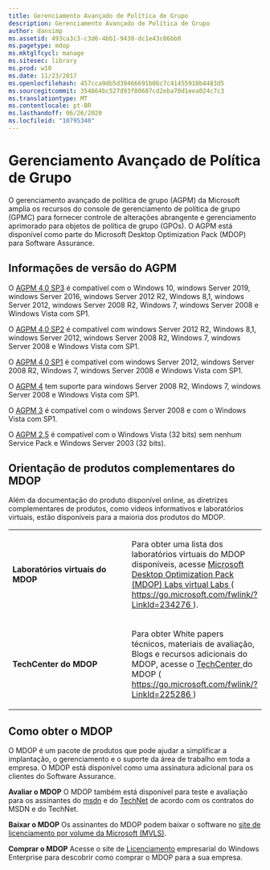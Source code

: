 ```yaml
---
title: Gerenciamento Avançado de Política de Grupo
description: Gerenciamento Avançado de Política de Grupo
author: dansimp
ms.assetid: 493ca3c3-c3d6-4bb1-9430-dc1e43c86bb0
ms.pagetype: mdop
ms.mktglfcycl: manage
ms.sitesec: library
ms.prod: w10
ms.date: 11/23/2017
ms.openlocfilehash: 457cca9db5d39466691b0bc7c41455910b4483d5
ms.sourcegitcommit: 354664bc527d93f80687cd2eba70d1eea024c7c3
ms.translationtype: MT
ms.contentlocale: pt-BR
ms.lasthandoff: 06/26/2020
ms.locfileid: "10795340"
---
```

# Gerenciamento Avançado de Política de Grupo


O gerenciamento avançado de política de grupo (AGPM) da Microsoft amplia os recursos do console de gerenciamento de política de grupo (GPMC) para fornecer controle de alterações abrangente e gerenciamento aprimorado para objetos de política de grupo (GPOs). O AGPM está disponível como parte do Microsoft Desktop Optimization Pack (MDOP) para Software Assurance.

## Informações de versão do AGPM


O [AGPM 4,0 SP3](agpm-40-sp3-navengl.md) é compatível com o Windows 10, windows Server 2019, windows Server 2016, windows Server 2012 R2, Windows 8,1, windows Server 2012, windows Server 2008 R2, Windows 7, windows Server 2008 e Windows Vista com SP1.

O [AGPM 4,0 SP2](agpm-40-sp2-navengl.md) é compatível com windows Server 2012 R2, Windows 8,1, windows Server 2012, windows Server 2008 R2, Windows 7, windows Server 2008 e Windows Vista com SP1.

O [AGPM 4,0 SP1](agpm-40-sp1-navengl.md) é compatível com windows Server 2012, windows Server 2008 R2, Windows 7, windows Server 2008 e Windows Vista com SP1.

O [AGPM 4](agpm-4-navengl.md) tem suporte para windows Server 2008 R2, Windows 7, windows Server 2008 e Windows Vista com SP1.

O [AGPM 3](agpm-3-navengl.md) é compatível com o windows Server 2008 e com o Windows Vista com SP1.

O [AGPM 2,5](agpm-25-navengl.md) é compatível com o Windows Vista (32 bits) sem nenhum Service Pack e Windows Server 2003 (32 bits).

## Orientação de produtos complementares do MDOP


Além da documentação do produto disponível online, as diretrizes complementares de produtos, como vídeos informativos e laboratórios virtuais, estão disponíveis para a maioria dos produtos do MDOP.

<table>
<colgroup>
<col width="50%" />
<col width="50%" />
</colgroup>
<tbody>
<tr class="even">
<td align="left"><p><strong>Laboratórios virtuais do MDOP</strong></p></td>
<td align="left"><p>Para obter uma lista dos laboratórios virtuais do MDOP disponíveis, acesse <a href="https://go.microsoft.com/fwlink/?LinkId=234276" data-raw-source="[Microsoft Desktop Optimization Pack (MDOP) Virtual Labs](https://go.microsoft.com/fwlink/?LinkId=234276)"> Microsoft Desktop Optimization Pack (MDOP) Labs virtual Labs </a> ( <a href="https://go.microsoft.com/fwlink/?LinkId=234276" data-raw-source="https://go.microsoft.com/fwlink/?LinkId=234276"> https://go.microsoft.com/fwlink/?LinkId=234276 </a> ).</p></td>
</tr>
<tr class="odd">
<td align="left"><p><strong>TechCenter do MDOP</strong></p></td>
<td align="left"><p>Para obter White papers técnicos, materiais de avaliação, Blogs e recursos adicionais do MDOP, acesse o <a href="https://go.microsoft.com/fwlink/?LinkId=225286" data-raw-source="[MDOP TechCenter](https://go.microsoft.com/fwlink/?LinkId=225286)"> TechCenter </a> do MDOP ( <a href="https://go.microsoft.com/fwlink/?LinkId=225286" data-raw-source="https://go.microsoft.com/fwlink/?LinkId=225286"> https://go.microsoft.com/fwlink/?LinkId=225286 </a> )</p>
<p></p></td>
</tr>
</tbody>
</table>

 

## <a href="" id="bkmk-getmdop"></a>Como obter o MDOP


O MDOP é um pacote de produtos que pode ajudar a simplificar a implantação, o gerenciamento e o suporte da área de trabalho em toda a empresa. O MDOP está disponível como uma assinatura adicional para os clientes do Software Assurance.

<a href="" id="evaluate-mdop"></a>**Avaliar o MDOP** O MDOP também está disponível para teste e avaliação para os assinantes do [msdn](https://msdn.microsoft.com/subscriptions/downloads/default.aspx?PV=42:178) e do [TechNet](https://technet.microsoft.com/subscriptions/downloads/default.aspx?PV=42:178) de acordo com os contratos do MSDN e do TechNet.

<a href="" id="download-mdop"></a>**Baixar o MDOP** Os assinantes do MDOP podem baixar o software no [site de licenciamento por volume da Microsoft (MVLS)](https://go.microsoft.com/fwlink/?LinkId=166331).

<a href="" id="purchase-mdop"></a>**Comprar o MDOP** Acesse o site de [Licenciamento](https://www.microsoft.com/windows/enterprise/how-to-buy.aspx) empresarial do Windows Enterprise para descobrir como comprar o MDOP para a sua empresa.

 

 





